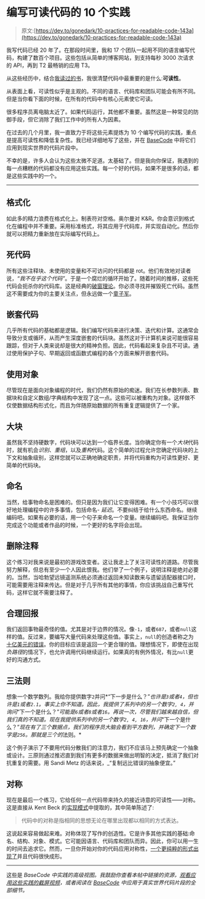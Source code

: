 # 编写可读代码的 10 个实践

> 原文:[https://dev.to/gonedark/10-practices-for-readable-code-143a](https://dev.to/gonedark/10-practices-for-readable-code-143a)

我写代码已经 20 年了。在那段时间里，我和 17 个团队一起用不同的语言编写代码，构建了数百个项目。这些包括从简单的博客网站，到支持每秒 3000 次请求的 API，再到 T2 最畅销的应用 T3。

从这些经历中，结合[我读过的书](https://jason.pureconcepts.net/2014/09/the-reading-list/)，我很清楚代码中最重要的是什么:**可读性**。

从表面上看，可读性似乎是主观的。不同的语言、代码库和团队可能会有所不同。但是当你看下面的时候，在所有的代码中有核心元素使它可读。

很多程序员离电脑太近了。如果代码运行，其他都不重要。虽然这是一种常见的防御手段，但它消除了我们工作中的所有人为因素。

在过去的几个月里，我一直致力于将这些元素提炼为 10 个编写代码的实践，重点是提高可读性和降低复杂性。我已经详细地写了这些，并在 [BaseCode](https://basecodefieldguide.com) 中将它们应用到现实世界的代码片段中。

不幸的是，许多人会认为这些太微不足道。太基础了。但是我向你保证，我遇到的每一点糟糕的代码都没有应用这些实践。每一个好的代码，如果不是很多的话，都是这些实践中的一个。

* * *

## 格式化

如此多的精力浪费在格式化上。制表符对空格。奥尔曼对 K&R。你会意识到格式化在编程中并不重要。采用标准格式，将其应用于代码库，并实现自动化。然后你就可以把精力重新放在实际编写代码上。

## 死代码

所有这些注释块、未使用的变量和不可访问的代码都是 rot。他们有效地对读者说，*“我不在乎这个代码”*。于是一个腐烂的循环开始了。随着时间的推移，这些死代码会扼杀你的代码库。这是经典的[破窗理论](https://en.wikipedia.org/wiki/Broken_windows_theory)。你必须寻找并摧毁死亡代码。虽然这不需要成为你的主要关注点，但永远做一个[童子军](https://jason.pureconcepts.net/2015/01/are-you-a-boy-scout/)。

## 嵌套代码

几乎所有代码的基础都是逻辑。我们编写代码来进行决策、迭代和计算。这通常会导致分支或循环，从而产生深度嵌套的代码块。虽然这对于计算机来说可能很容易跟踪，但对于人类来说却是很大的精神负担。因此，代码看起来复杂且不可读。通过使用保护子句、早期返回或函数式编程的各个方面来解开嵌套代码。

## 使用对象

尽管现在是面向对象编程的时代，我们仍然有原始的痴迷。我们在长参数列表、数据块和自定义数组/字典结构中发现了这一点。这些可以被重构为对象。这样做不仅使数据结构形式化，而且为伴随原始数据的所有重复逻辑提供了一个家。

## 大块

虽然我不坚持硬数字，代码块可以达到一个临界长度。当你确定你有一个*大块*代码时，就有机会*识别*、*重组*，以及*重构*代码。这个简单的过程允许您确定代码块的上下文和抽象级别，这样您就可以正确地确定职责，并将代码重构为可读性更好、更简单的代码块。

## 命名

当然，给事物命名是困难的。但只是因为我们让它变得困难。有一个小技巧可以很好地处理编程中的许多事情，包括命名- *延迟*。不要纠结于给什么东西命名。继续编码吧。如果有必要的话，用一个句子来命名一个变量。继续编码吧。我保证当你完成这个功能或者作品的时候，一个更好的名字将会出现。

## 删除注释

这个练习对我来说是最初的游戏改变者。这让我走上了关注可读性的道路。尽管我努力解释，但总有至少一个人因此恨我。他们举了一个例子，说明注释是绝对必要的。当然，当哈勃望远镜遥测系统必须通过返回未知读数来与遗留适配器接口时，可能需要用注释来传达。但是对于几乎所有其他的事情，你应该挑战自己重写代码，这样它就不需要注释了。

## 合理回报

我们返回事物最奇怪的值。尤其是对于边界的情况。像`-1`，或者`687`，或者`null`这样的值。反过来，要编写大量代码来处理这些值。事实上，`null`的创造者称之为[十亿美元的错误](https://www.infoq.com/presentations/Null-References-The-Billion-Dollar-Mistake-Tony-Hoare)。你的目标应该是返回一个更合理的值。理想情况下，即使在出现*负路径*的情况下，也允许调用代码继续运行。如果真的有例外情况，有比`null`更好的沟通方式。

## 三法则

想象一个数学数列。我给你提供数字`2`并问*“下一步是什么？”*也许是`3`或者`4`，但也许是`1`或者`2.1`。事实上你不知道。因此，我提供了系列中的另一个数字`2, 4`，并询问*“下一个是什么？”*可能是`6`或者`8`或者`16`。再说一次，尽管我们越来越自信，但我们真的不知道。现在我提供系列中的另一个数字`2, 4, 16`，并问*“下一个是什么？”*现在有了三个数据点，我们的程序员大脑会看到平方数列，并确定下一个数字是`256`。那就是三个的*法则。*

这个例子演示了不要用代码分散我们的注意力，我们不应该马上预先确定一个抽象或设计。三原则通过推迟直到我们有更多的数据来做出明智的决定，抵消了我们对抗重复的需要。用 Sandi Metz 的话来说，_“复制远比错误的抽象便宜。”

## 对称

现在是最后一个练习，它给任何一点代码带来持久的接近诗意的可读性——对称。这是直接从 Kent Beck 的[实现模式](https://www.amazon.com/Implementation-Patterns-Kent-Beck/dp/0321413091)中提取的，其中简单陈述了:

> 代码中的对称是指相同的思想无论在哪里出现都以相同的方式表达。

这说起来容易做起来难。对称体现了写作的创造性。它是许多其他实践的基础:命名、结构、对象、模式。它可能因语言、代码库和团队而异。因此，你可以用一生的时间去追求它。然而，一旦你开始对你的代码应用对称性，[一个更纯粹的形式出现了](https://twitter.com/gonedark/status/1041716025862119425)并且代码很快成形。

* * *

这些是 _BaseCode 中实践的高级视图。我鼓励你查看本帖中链接的资源，[观看应用这些实践的截屏视频](https://www.youtube.com/watch?v=s9LwS6RFax0&index=2&t=14s&list=PLmwAMIdrAmK7cjLLYrKppUhaR2ywTuKhm)，或者阅读在 [BaseCode](https://basecodefieldguide.com) 中应用于真实世界代码片段的全部细节。_